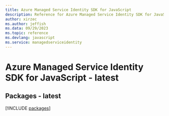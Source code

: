 ```yaml
---
title: Azure Managed Service Identity SDK for JavaScript
description: Reference for Azure Managed Service Identity SDK for JavaScript
author: xirzec
ms.author: jeffish
ms.data: 09/29/2023
ms.topic: reference
ms.devlang: javascript
ms.service: managedserviceidentity
---
```

# Azure Managed Service Identity SDK for JavaScript - latest
## Packages - latest
[!INCLUDE [packages](managed-service-identity-index.md)]